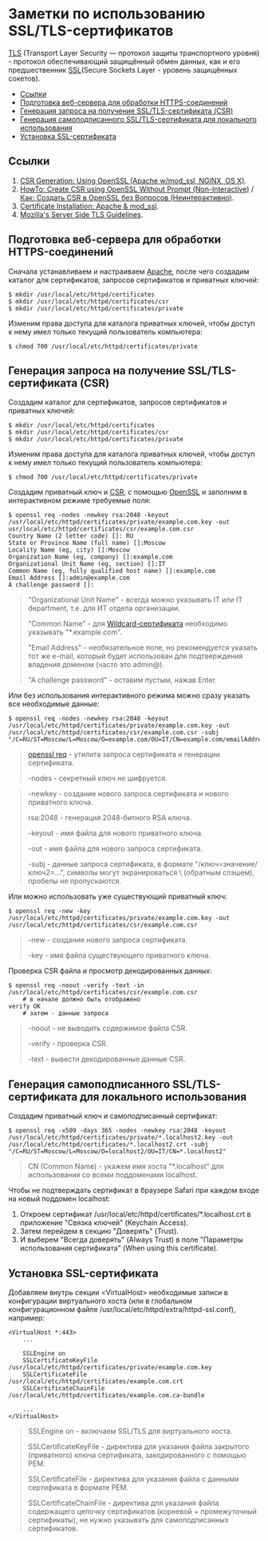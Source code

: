 # Заметки по использованию SSL/TLS-сертификатов

[TLS](https://ru.wikipedia.org/wiki/TLS) (Transport Layer Security — протокол защиты транспортного уровня) - протокол обеспечивающий защищённый обмен данных, как и его предшественник [SSL](https://ru.wikipedia.org/wiki/SSL)(Secure Sockets Layer - уровень защищённых cокетов).

<!--ts-->
  * [Ссылки](#ссылки)
  * [Подготовка веб-сервера для обработки HTTPS-соединений](#подготовка-веб-сервера-для-обработки-https-соединений)
  * [Генерация запроса на получение SSL/TLS-сертификата (CSR)](#генерация-запроса-на-получение-ssltls-сертификата-csr)
  * [Генерация самоподписанного SSL/TLS-сертификата для локального использования](#генерация-самоподписанного-ssltls-сертификата-для-локального-использования)
  * [Установка SSL-сертификата](#установка-ssl-сертификата)

<!-- Added by: grisha_k, at:  -->

<!--te-->

## Ссылки

1. [CSR Generation: Using OpenSSL (Apache w/mod_ssl, NGINX, OS X)](https://support.comodo.com/index.php?/comodo/Knowledgebase/Article/View/1/66/).
2. [HowTo: Create CSR using OpenSSL Without Prompt (Non-Interactive)](https://www.shellhacks.com/create-csr-openssl-without-prompt-non-interactive/) / [Как: Создать CSR в OpenSSL без Вопросов (Неинтерактивно)](https://www.shellhacks.com/ru/create-csr-openssl-without-prompt-non-interactive/).
3. [Certificate Installation: Apache & mod_ssl](https://support.comodo.com/index.php?/comodo/Knowledgebase/Article/View/637/66/).
4. [Mozilla's Server Side TLS Guidelines](https://wiki.mozilla.org/Security/Server_Side_TLS).

## Подготовка веб-сервера для обработки HTTPS-соединений

Сначала устанавливаем и настраиваем [Apache](../Apache/readme.md), после чего создадим каталог для сертификатов, запросов сертификатов и приватных ключей:

	$ mkdir /usr/local/etc/httpd/certificates
	$ mkdir /usr/local/etc/httpd/certificates/csr
	$ mkdir /usr/local/etc/httpd/certificates/private

Изменим права доступа для каталога приватных ключей, чтобы доступ к нему имел только текущий пользователь компьютера:

	$ chmod 700 /usr/local/etc/httpd/certificates/private
	
## Генерация запроса на получение SSL/TLS-сертификата (CSR)

Создадим каталог для сертификатов, запросов сертификатов и приватных ключей:

	$ mkdir /usr/local/etc/httpd/certificates
	$ mkdir /usr/local/etc/httpd/certificates/csr
	$ mkdir /usr/local/etc/httpd/certificates/private

Изменим права доступа для каталога приватных ключей, чтобы доступ к нему имел только текущий пользователь компьютера:

	$ chmod 700 /usr/local/etc/httpd/certificates/private

Создадим приватный ключ и [CSR](https://en.wikipedia.org/wiki/Certificate_signing_request), с помощью [OpenSSL](https://ru.wikipedia.org/wiki/OpenSSL) и заполним в интерактивном режиме требуемые поля:
	
	$ openssl req -nodes -newkey rsa:2048 -keyout /usr/local/etc/httpd/certificates/private/example.com.key -out usr/local/etc/httpd/certificates/csr/example.com.csr
	Country Name (2 letter code) []: RU
	State or Province Name (full name) []:Moscow
	Locality Name (eg, city) []:Moscow
	Organization Name (eg, company) []:example.com
	Organizational Unit Name (eg, section) []:IT
	Common Name (eg, fully qualified host name) []:example.com
	Email Address []:admin@example.com
	A challenge password []:

> "Organizational Unit Name" - всегда можно указывать IT или IT department, т.е. для ИТ отдела организации.
> 
> "Common Name" - для [Wildcard-сертификата](https://ru.wikipedia.org/wiki/Wildcard-сертификат) необходимо указывать "*.example.com".
> 
> "Email Address" - необязательное поле, но рекомендуется указать тот же e-mail, который будет использован для подтверждения владения доменом (часто это admin@).
> 
> "A challenge password" - оставим пустым, нажав Enter.

Или без использования интерактивного режима можно сразу указать все необходимые данные:
	
	$ openssl req -nodes -newkey rsa:2048 -keyout /usr/local/etc/httpd/certificates/private/example.com.key -out /usr/local/etc/httpd/certificates/csr/example.com.csr -subj "/C=RU/ST=Moscow/L=Moscow/O=example.com/OU=IT/CN=example.com/emailAddress=admin@example.com" 
	
> [openssl req](https://www.openssl.org/docs/man1.0.2/apps/openssl-req.html)	- утилита запроса сертификата и генерации сертификата.
> 
> -nodes - секретный ключ не шифруется.

> -newkey	- создание нового запроса сертификата и нового приватного ключа.
> 
> rsa:2048 - генерация 2048-битного RSA ключа.
> 
> -keyout	- имя файла для нового приватного ключа.
> 
> -out	- имя файла для нового запроса сертификата.
> 
> -subj - данные запроса сертификата, в формате "/ключ=значение/ключ2=...", символы могут экранироваться \ (обратным слэшем), пробелы не пропускаются.
	
Или можно использовать уже существующий приватный ключ:

	$ openssl req -new -key /usr/local/etc/httpd/certificates/private/example.com.key -out /usr/local/etc/httpd/certificates/csr/example.com.csr
	
> -new	- создание нового запроса сертификата.
> 
> -key	- имя файла существующего приватного ключа.
	
Проверка CSR файла и просмотр декодированных данных:
	
	$ openssl req -noout -verify -text -in /usr/local/etc/httpd/certificates/csr/example.com.csr
		# в начале должно быть отображено
	verify OK
		# затем - данные запроса

> -noout - не выводить содержимое файла CSR.
> 
> -verify - проверка CSR.
> 
> -text - вывести декодированные данные CSR.

## Генерация самоподписанного SSL/TLS-сертификата для локального использования

Создадим приватный ключ и самоподписанный сертификат:

	$ openssl req -x509 -days 365 -nodes -newkey rsa:2048 -keyout /usr/local/etc/httpd/certificates/private/*.localhost2.key -out /usr/local/etc/httpd/certificates/*.localhost2.crt -subj "/C=RU/ST=Moscow/L=Moscow/O=localhost2/OU=IT/CN=*.localhost2"

> CN (Common Name) - укажем имя хоста "\*.localhost" для использования со всеми поддоменами localhost.

Чтобы не подтверждать сертификат в браузере Safari при каждом входе на новый поддомен localhost:

1. Откроем сертификат /usr/local/etc/httpd/certificates/*.localhost.crt в приложение "Связка ключей" (Keychain Access).
2. Затем перейдем в секцию "Доверять" (Trust).
3. И выберем "Всегда доверять" (Always Trust) в поле "Параметры использования сертификата" (When using this certificate).

## Установка SSL-сертификата

Добавляем внутрь секции \<VirtualHost\> необходимые записи в конфигурации виртуального хоста (или в глобальном конфигурационном файле /usr/local/etc/httpd/extra/httpd-ssl.conf), например:

	<VirtualHost *:443>
		...
	    
	    SSLEngine on    
	    SSLCertificateKeyFile /usr/local/etc/httpd/certificates/private/example.com.key
	    SSLCertificateFile /usr/local/etc/httpd/certificates/example.com.crt
	    SSLCertificateChainFile /usr/local/etc/httpd/certificates/example.com.ca-bundle
	    
	    ...
	</VirtualHost>
	
> SSLEngine on - включаем SSL/TLS для виртуального хоста.
> 
> SSLCertificateKeyFile - директива для указания файла закрытого (приватного) ключа сертификата, закодированного с помощью PEM.
> 
> SSLCertificateFile - директива для указания файла с данными сертификата в формате PEM.
> 
> SSLCertificateChainFile - директива для указания файла содержащего цепочку сертификатов (корневой + промежуточный сертификаты), не нужно указывать для самоподписанных сертификатов.